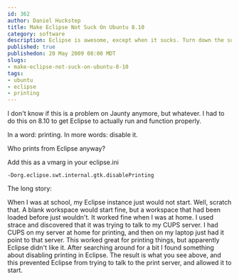 ```yaml
--- 
id: 362
author: Daniel Huckstep
title: Make Eclipse Not Suck On Ubuntu 8.10
category: software
description: Eclipse is awesome, except when it sucks. Turn down the suck on Ubuntu 8.10.
published: true
publishedon: 20 May 2009 08:00 MDT
slugs: 
- make-eclipse-not-suck-on-ubuntu-8-10
tags: 
- ubuntu
- eclipse
- printing
---
```

I don't know if this is a problem on Jaunty anymore, but whatever. I had
to do this on 8.10 to get Eclipse to actually run and function properly.

In a word: printing. In more words: disable it.

Who prints from Eclipse anyway?

Add this as a vmarg in your eclipse.ini

<code>-Dorg.eclipse.swt.internal.gtk.disablePrinting</code>

The long story:

When I was at school, my Eclipse instance just would not start. Well,
scratch that. A blank workspace would start fine, but a workspace that
had been loaded before just wouldn't. It worked fine when I was at home.
I used strace and discovered that it was trying to talk to my CUPS
server. I had CUPS on my server at home for printing, and then on my
laptop just had it point to that server. This worked great for printing
things, but apparently Eclipse didn't like it. After searching around
for a bit I found something about disabling printing in Eclipse. The
result is what you see above, and this prevented Eclipse from trying to
talk to the print server, and allowed it to start.

